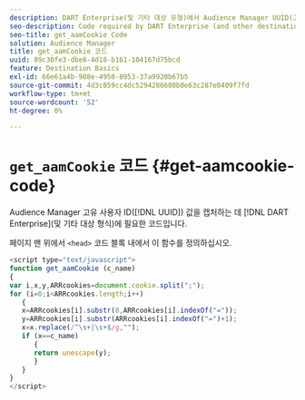 ```yaml
---
description: DART Enterprise(및 기타 대상 유형)에서 Audience Manager UUID(고유 사용자 ID) 값을 캡처하는 데 필요한 코드.
seo-description: Code required by DART Enterprise (and other destination types) to capture the Audience Manager unique user ID (UUID) value.
seo-title: get_aamCookie Code
solution: Audience Manager
title: get_aamCookie 코드
uuid: 89c30fe3-dbe6-4d18-b161-104167d75bcd
feature: Destination Basics
exl-id: 66e61a4b-908e-4950-8953-37a9920b67b5
source-git-commit: 4d3c859cc4dc5294286680b0e63c287e0409f7fd
workflow-type: tm+mt
source-wordcount: '52'
ht-degree: 0%

---
```


# `get_aamCookie` 코드 {#get-aamcookie-code}

Audience Manager 고유 사용자 ID([!DNL UUID]) 값을 캡처하는 데 [!DNL DART Enterprise](및 기타 대상 형식)에 필요한 코드입니다.

페이지 맨 위에서 `<head>` 코드 블록 내에서 이 함수를 정의하십시오.

<!-- r_aam_de_cookie.xml -->

```js
<script type="text/javascript">
function get_aamCookie (c_name)
{
var i,x,y,ARRcookies=document.cookie.split(";");
for (i=0;i<ARRcookies.length;i++)
   {
   x=ARRcookies[i].substr(0,ARRcookies[i].indexOf("="));
   y=ARRcookies[i].substr(ARRcookies[i].indexOf("=")+1);
   x=x.replace(/^\s+|\s+$/g,"");
   if (x==c_name)
      { 
      return unescape(y);
      }
   }
}
</script>
```
